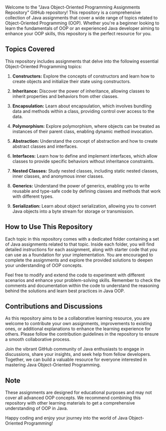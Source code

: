 Welcome to the "Java Object-Oriented Programming Assignments Repository" GitHub repository! This repository is a comprehensive collection of Java assignments that cover a wide range of topics related to Object-Oriented Programming (OOP). Whether you're a beginner looking to learn the fundamentals of OOP or an experienced Java developer aiming to enhance your OOP skills, this repository is the perfect resource for you.

## Topics Covered

This repository includes assignments that delve into the following essential Object-Oriented Programming topics:

1. **Constructors:** Explore the concepts of constructors and learn how to create objects and initialize their state using constructors.

2. **Inheritance:** Discover the power of inheritance, allowing classes to inherit properties and behaviors from other classes.

3. **Encapsulation:** Learn about encapsulation, which involves bundling data and methods within a class, providing control over access to the data.

4. **Polymorphism:** Explore polymorphism, where objects can be treated as instances of their parent class, enabling dynamic method invocation.

5. **Abstraction:** Understand the concept of abstraction and how to create abstract classes and interfaces.

6. **Interfaces:** Learn how to define and implement interfaces, which allow classes to provide specific behaviors without inheritance constraints.

7. **Nested Classes:** Study nested classes, including static nested classes, inner classes, and anonymous inner classes.

8. **Generics:** Understand the power of generics, enabling you to write reusable and type-safe code by defining classes and methods that work with different types.

9. **Serialization:** Learn about object serialization, allowing you to convert Java objects into a byte stream for storage or transmission.


## How to Use This Repository

Each topic in this repository comes with a dedicated folder containing a set of Java assignments related to that topic. Inside each folder, you will find detailed instructions for each assignment, along with starter code that you can use as a foundation for your implementation. You are encouraged to complete the assignments and explore the provided solutions to deepen your understanding of OOP concepts.

Feel free to modify and extend the code to experiment with different scenarios and enhance your problem-solving skills. Remember to check the comments and documentation within the code to understand the reasoning behind the solutions and learn best practices in Java OOP.

## Contributions and Discussions

As this repository aims to be a collaborative learning resource, you are welcome to contribute your own assignments, improvements to existing ones, or additional explanations to enhance the learning experience for others. Please follow the contribution guidelines in the repository to ensure a smooth collaborative process.

Join the vibrant GitHub community of Java enthusiasts to engage in discussions, share your insights, and seek help from fellow developers. Together, we can build a valuable resource for everyone interested in mastering Java Object-Oriented Programming.


## Note

These assignments are designed for educational purposes and may not cover all advanced OOP concepts. We recommend combining this repository with other learning materials to get a comprehensive understanding of OOP in Java.

Happy coding and enjoy your journey into the world of Java Object-Oriented Programming!
